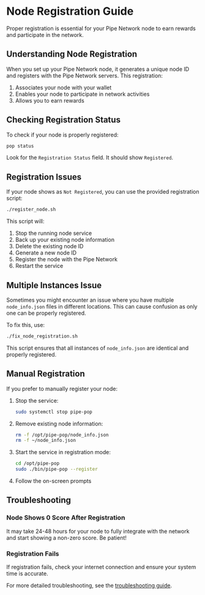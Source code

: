 # Node Registration Guide

Proper registration is essential for your Pipe Network node to earn rewards and participate in the network.

## Understanding Node Registration

When you set up your Pipe Network node, it generates a unique node ID and registers with the Pipe Network servers. This registration:

1. Associates your node with your wallet
2. Enables your node to participate in network activities
3. Allows you to earn rewards

## Checking Registration Status

To check if your node is properly registered:

```bash
pop status
```

Look for the `Registration Status` field. It should show `Registered`.

## Registration Issues

If your node shows as `Not Registered`, you can use the provided registration script:

```bash
./register_node.sh
```

This script will:
1. Stop the running node service
2. Back up your existing node information
3. Delete the existing node ID
4. Generate a new node ID
5. Register the node with the Pipe Network
6. Restart the service

## Multiple Instances Issue

Sometimes you might encounter an issue where you have multiple `node_info.json` files in different locations. This can cause confusion as only one can be properly registered.

To fix this, use:

```bash
./fix_node_registration.sh
```

This script ensures that all instances of `node_info.json` are identical and properly registered.

## Manual Registration

If you prefer to manually register your node:

1. Stop the service:
   ```bash
   sudo systemctl stop pipe-pop
   ```

2. Remove existing node information:
   ```bash
   rm -f /opt/pipe-pop/node_info.json
   rm -f ~/node_info.json
   ```

3. Start the service in registration mode:
   ```bash
   cd /opt/pipe-pop
   sudo ./bin/pipe-pop --register
   ```

4. Follow the on-screen prompts

## Troubleshooting

### Node Shows 0 Score After Registration

It may take 24-48 hours for your node to fully integrate with the network and start showing a non-zero score. Be patient!

### Registration Fails

If registration fails, check your internet connection and ensure your system time is accurate.

For more detailed troubleshooting, see the [troubleshooting guide](../reference/troubleshooting.md). 
